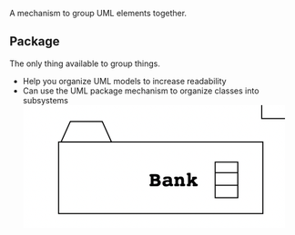 
A mechanism to group UML elements together.

## Package
The only thing available to group things.
- Help you organize UML models to increase readability
- Can use the UML package mechanism to organize classes into subsystems
![](/assets/images/2022-01-25-14-13-24.png)